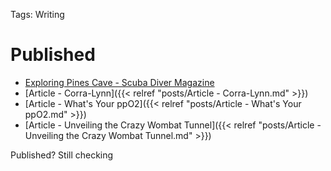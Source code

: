 Tags: Writing

# Published
- [Exploring Pines Cave - Scuba Diver Magazine](https://app.scubadivermag.com/issues/scuba-diver-anz-85/exploring-pines-cave)
- [Article - Corra-Lynn]({{< relref "posts/Article - Corra-Lynn.md" >}})
- [Article - What's Your ppO2]({{< relref "posts/Article - What's Your ppO2.md" >}})
- [Article - Unveiling the Crazy Wombat Tunnel]({{< relref "posts/Article - Unveiling the Crazy Wombat Tunnel.md" >}})

Published? Still checking
